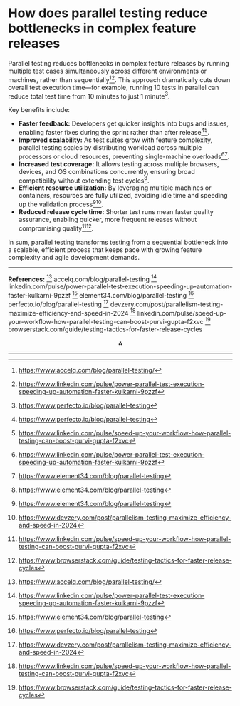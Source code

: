 <!-- Corresponds to Answer #7 (based on order of appearance in source) -->
# How does parallel testing reduce bottlenecks in complex feature releases

Parallel testing reduces bottlenecks in complex feature releases by running multiple test cases simultaneously across different environments or machines, rather than sequentially[^21_1][^21_2]. This approach dramatically cuts down overall test execution time—for example, running 10 tests in parallel can reduce total test time from 10 minutes to just 1 minute[^21_6].

Key benefits include:

- **Faster feedback:** Developers get quicker insights into bugs and issues, enabling faster fixes during the sprint rather than after release[^21_6][^21_8].
- **Improved scalability:** As test suites grow with feature complexity, parallel testing scales by distributing workload across multiple processors or cloud resources, preventing single-machine overloads[^21_2][^21_5].
- **Increased test coverage:** It allows testing across multiple browsers, devices, and OS combinations concurrently, ensuring broad compatibility without extending test cycles[^21_5].
- **Efficient resource utilization:** By leveraging multiple machines or containers, resources are fully utilized, avoiding idle time and speeding up the validation process[^21_5][^21_7].
- **Reduced release cycle time:** Shorter test runs mean faster quality assurance, enabling quicker, more frequent releases without compromising quality[^21_8][^21_9].

In sum, parallel testing transforms testing from a sequential bottleneck into a scalable, efficient process that keeps pace with growing feature complexity and agile development demands.

---

**References:**
[^21_1] accelq.com/blog/parallel-testing
[^21_2] linkedin.com/pulse/power-parallel-test-execution-speeding-up-automation-faster-kulkarni-9pzzf
[^21_5] element34.com/blog/parallel-testing
[^21_6] perfecto.io/blog/parallel-testing
[^21_7] devzery.com/post/parallelism-testing-maximize-efficiency-and-speed-in-2024
[^21_8] linkedin.com/pulse/speed-up-your-workflow-how-parallel-testing-can-boost-purvi-gupta-f2xvc
[^21_9] browserstack.com/guide/testing-tactics-for-faster-release-cycles

<div style="text-align: center">⁂</div>

[^21_1]: https://www.accelq.com/blog/parallel-testing/

[^21_2]: https://www.linkedin.com/pulse/power-parallel-test-execution-speeding-up-automation-faster-kulkarni-9pzzf

[^21_3]: https://testsigma.com/parallel-test-runs

[^21_4]: https://muuktest.com/blog/parallel-test-automation

[^21_5]: https://www.element34.com/blog/parallel-testing

[^21_6]: https://www.perfecto.io/blog/parallel-testing

[^21_7]: https://www.devzery.com/post/parallelism-testing-maximize-efficiency-and-speed-in-2024

[^21_8]: https://www.linkedin.com/pulse/speed-up-your-workflow-how-parallel-testing-can-boost-purvi-gupta-f2xvc

[^21_9]: https://www.browserstack.com/guide/testing-tactics-for-faster-release-cycles


---
